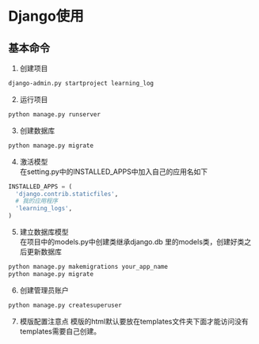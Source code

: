 # Django使用

## 基本命令
1. 创建项目
```bash
django-admin.py startproject learning_log
```
2. 运行项目
```bash
python manage.py runserver
```

3. 创建数据库
```bash
python manage.py migrate
```
4. 激活模型<br>
在setting.py中的INSTALLED_APPS中加入自己的应用名如下

  ```python
  INSTALLED_APPS = (
    'django.contrib.staticfiles',
    # 我的应用程序
    'learning_logs',
  )

  ```

5. 建立数据库模型</br>
在项目中的models.py中创建类继承django.db 里的models类，创建好类之后更新数据库

  ```bash
  python manage.py makemigrations your_app_name
  python manage.py migrate
  ```

6. 创建管理员账户</br>
```bash
python manage.py createsuperuser
```

7. 模版配置注意点
模版的html默认要放在templates文件夹下面才能访问没有templates需要自己创建。
